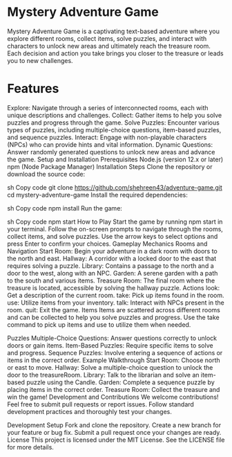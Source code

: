 # Mystery Adventure Game
Mystery Adventure Game is a captivating text-based adventure where you explore different rooms, collect items, solve puzzles, and interact with characters to unlock new areas and ultimately reach the treasure room. Each decision and action you take brings you closer to the treasure or leads you to new challenges.

# Features
Explore: Navigate through a series of interconnected rooms, each with unique descriptions and challenges.
Collect: Gather items to help you solve puzzles and progress through the game.
Solve Puzzles: Encounter various types of puzzles, including multiple-choice questions, item-based puzzles, and sequence puzzles.
Interact: Engage with non-playable characters (NPCs) who can provide hints and vital information.
Dynamic Questions: Answer randomly generated questions to unlock new areas and advance the game.
Setup and Installation
Prerequisites
Node.js (version 12.x or later)
npm (Node Package Manager)
Installation Steps
Clone the repository or download the source code:

sh
Copy code
git clone https://github.com/shehreen43/adventure-game.git
cd mystery-adventure-game
Install the required dependencies:

sh
Copy code
npm install
Run the game:

sh
Copy code
npm start
How to Play
Start the game by running npm start in your terminal.
Follow the on-screen prompts to navigate through the rooms, collect items, and solve puzzles.
Use the arrow keys to select options and press Enter to confirm your choices.
Gameplay Mechanics
Rooms and Navigation
Start Room: Begin your adventure in a dark room with doors to the north and east.
Hallway: A corridor with a locked door to the east that requires solving a puzzle.
Library: Contains a passage to the north and a door to the west, along with an NPC.
Garden: A serene garden with a path to the south and various items.
Treasure Room: The final room where the treasure is located, accessible by solving the hallway puzzle.
Actions
look: Get a description of the current room.
take: Pick up items found in the room.
use: Utilize items from your inventory.
talk: Interact with NPCs present in the room.
quit: Exit the game.
Items
Items are scattered across different rooms and can be collected to help you solve puzzles and progress. Use the take command to pick up items and use to utilize them when needed.

Puzzles
Multiple-Choice Questions: Answer questions correctly to unlock doors or gain items.
Item-Based Puzzles: Require specific items to solve and progress.
Sequence Puzzles: Involve entering a sequence of actions or items in the correct order.
Example Walkthrough
Start Room: Choose north or east to move.
Hallway: Solve a multiple-choice question to unlock the door to the treasureRoom.
Library: Talk to the librarian and solve an item-based puzzle using the Candle.
Garden: Complete a sequence puzzle by placing items in the correct order.
Treasure Room: Collect the treasure and win the game!
Development and Contributions
We welcome contributions! Feel free to submit pull requests or report issues. Follow standard development practices and thoroughly test your changes.

Development Setup
Fork and clone the repository.
Create a new branch for your feature or bug fix.
Submit a pull request once your changes are ready.
License
This project is licensed under the MIT License. See the LICENSE file for more details.

